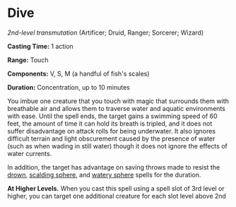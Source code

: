 # Dive
*2nd-level transmutation* (Artificer; Druid, Ranger; Sorcerer; Wizard)

**Casting Time:** 1 action

**Range:** Touch

**Components:** V, S, M (a handful of fish's scales)

**Duration:** Concentration, up to 10 minutes

You imbue one creature that you touch with magic that surrounds them with breathable air and allows them to traverse water and aquatic environments with ease. Until the spell ends, the target gains a swimming speed of 60 feet, the amount of time it can hold its breath is tripled, and it does not suffer disadvantage on attack rolls for being underwater. It also ignores difficult terrain and light obscurement caused by the presence of water (such as when wading in still water) though it does not ignore the effects of water currents.

In addition, the target has advantage on saving throws made to resist the [drown](drown.md), [scalding sphere](), and [watery sphere]() spells for the duration.

**At Higher Levels.** When you cast this spell using a spell slot of 3rd level or higher, you can target one additional creature for each slot level above 2nd